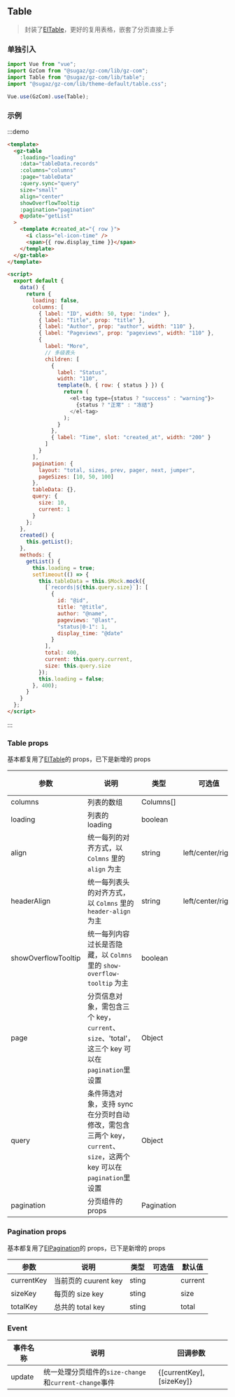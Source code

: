 ## Table

> 封装了[ElTable](https://element.eleme.cn/#/zh-CN/component/table)，更好的复用表格，嵌套了分页直接上手

### 单独引入

```js
import Vue from "vue";
import GzCom from "@sugaz/gz-com/lib/gz-com";
import Table from "@sugaz/gz-com/lib/table";
import "@sugaz/gz-com/lib/theme-default/table.css";

Vue.use(GzCom).use(Table);
```

### 示例

:::demo

```html
<template>
  <gz-table
    :loading="loading"
    :data="tableData.records"
    :columns="columns"
    :page="tableData"
    :query.sync="query"
    size="small"
    align="center"
    showOverflowTooltip
    :pagination="pagination"
    @update="getList"
  >
    <template #created_at="{ row }">
      <i class="el-icon-time" />
      <span>{{ row.display_time }}</span>
    </template>
  </gz-table>
</template>

<script>
  export default {
    data() {
      return {
        loading: false,
        columns: [
          { label: "ID", width: 50, type: "index" },
          { label: "Title", prop: "title" },
          { label: "Author", prop: "author", width: "110" },
          { label: "Pageviews", prop: "pageviews", width: "110" },
          {
            label: "More",
            // 多级表头
            children: [
              {
                label: "Status",
                width: "110",
                template(h, { row: { status } }) {
                  return (
                    <el-tag type={status ? "success" : "warning"}>
                      {status ? "正常" : "冻结"}
                    </el-tag>
                  );
                }
              },
              { label: "Time", slot: "created_at", width: "200" }
            ]
          }
        ],
        pagination: {
          layout: "total, sizes, prev, pager, next, jumper",
          pageSizes: [10, 50, 100]
        },
        tableData: {},
        query: {
          size: 10,
          current: 1
        }
      };
    },
    created() {
      this.getList();
    },
    methods: {
      getList() {
        this.loading = true;
        setTimeout(() => {
          this.tableData = this.$Mock.mock({
            [`records|${this.query.size}`]: [
              {
                id: "@id",
                title: "@title",
                author: "@name",
                pageviews: "@last",
                "status|0-1": 1,
                display_time: "@date"
              }
            ],
            total: 400,
            current: this.query.current,
            size: this.query.size
          });
          this.loading = false;
        }, 400);
      }
    }
  };
</script>
```

:::

### Table props

基本都复用了[ElTable](https://element.eleme.cn/#/zh-CN/component/table)的 props，已下是新增的 props

| 参数                | 说明                                                                                                               | 类型       | 可选值            | 默认值 |
| ------------------- | ------------------------------------------------------------------------------------------------------------------ | ---------- | ----------------- | ------ |
| columns             | 列表的数组                                                                                                         | Columns[]  |                   | []     |
| loading             | 列表的 loading                                                                                                     | boolean    |                   | false  |
| align               | 统一每列的对齐方式，以 `Colmns` 里的 `align` 为主                                                                  | string     | left/center/right | left   |
| headerAlign         | 统一每列表头的对齐方式，以 `Colmns` 里的 `header-align` 为主                                                       | string     | left/center/right |        |
| showOverflowTooltip | 统一每列内容过长是否隐藏，以 `Colmns` 里的 `show-overflow-tooltip` 为主                                            | boolean    |                   | false  |
| page                | 分页信息对象，需包含三个 key，`current`、`size`、'total'，这三个 key 可以在`pagination`里设置                      | Object     |                   |        |
| query               | 条件筛选对象，支持 sync 在分页时自动修改，需包含三两个 key，`current`、`size`，这两个 key 可以在`pagination`里设置 | Object     |                   |        |
| pagination          | 分页组件的 props                                                                                                   | Pagination |                   |        |

### Pagination props

基本都复用了[ElPagination](https://element.eleme.cn/#/zh-CN/component/pagination)的 props，已下是新增的 props

| 参数       | 说明                 | 类型  | 可选值 | 默认值  |
| ---------- | -------------------- | ----- | ------ | ------- |
| currentKey | 当前页的 cuurent key | sting |        | current |
| sizeKey    | 每页的 size key      | sting |        | size    |
| totalKey   | 总共的 total key     | sting |        | total   |

### Event

| 事件名称 | 说明                                                  | 回调参数                  |
| -------- | ----------------------------------------------------- | ------------------------- |
| update   | 统一处理分页组件的`size-change`和`current-change`事件 | {[currentKey], [sizeKey]} |
